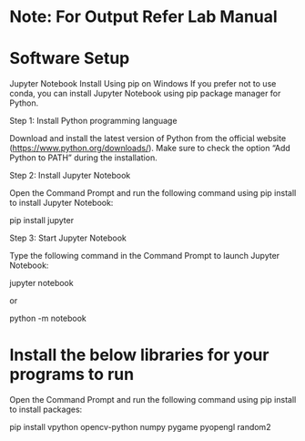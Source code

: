 # Note: For Output Refer Lab Manual

# Software Setup
Jupyter Notebook Install Using pip on Windows
If you prefer not to use conda, you can install Jupyter Notebook using pip package manager for Python.
 
Step 1: Install Python programming language

Download and install the latest version of Python from the official website (https://www.python.org/downloads/). Make sure to check the option “Add Python to PATH” during the installation.
 
Step 2: Install Jupyter Notebook

Open the Command Prompt and run the following command using pip install to install Jupyter Notebook:

pip install jupyter
 
Step 3: Start Jupyter Notebook

Type the following command in the Command Prompt to launch Jupyter Notebook:

jupyter notebook

or

python -m notebook


# Install the below libraries for your programs to run

Open the Command Prompt and run the following command using pip install to install packages:

pip install vpython opencv-python numpy pygame pyopengl random2
